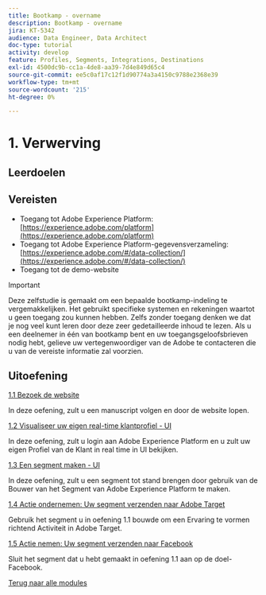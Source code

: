 ```yaml
---
title: Bootkamp - overname
description: Bootkamp - overname
jira: KT-5342
audience: Data Engineer, Data Architect
doc-type: tutorial
activity: develop
feature: Profiles, Segments, Integrations, Destinations
exl-id: 4500dc9b-cc1a-4de8-aa39-7d4e849d65c4
source-git-commit: ee5c0af17c12f1d90774a3a4150c9788e2368e39
workflow-type: tm+mt
source-wordcount: '215'
ht-degree: 0%

---
```


# 1. Verwerving

## Leerdoelen

## Vereisten

- Toegang tot Adobe Experience Platform: [https://experience.adobe.com/platform](https://experience.adobe.com/platform)
- Toegang tot Adobe Experience Platform-gegevensverzameling: [https://experience.adobe.com/#/data-collection/](https://experience.adobe.com/#/data-collection/)
- Toegang tot de demo-website

>[!IMPORTANT]
>
>Deze zelfstudie is gemaakt om een bepaalde bootkamp-indeling te vergemakkelijken. Het gebruikt specifieke systemen en rekeningen waartot u geen toegang zou kunnen hebben. Zelfs zonder toegang denken we dat je nog veel kunt leren door deze zeer gedetailleerde inhoud te lezen. Als u een deelnemer in één van bootkamp bent en uw toegangsgeloofsbrieven nodig hebt, gelieve uw vertegenwoordiger van de Adobe te contacteren die u van de vereiste informatie zal voorzien.

## Uitoefening

[1.1 Bezoek de website](./ex1.md)

In deze oefening, zult u een manuscript volgen en door de website lopen.

[1.2 Visualiseer uw eigen real-time klantprofiel - UI](./ex2.md)

In deze oefening, zult u login aan Adobe Experience Platform en u zult uw eigen Profiel van de Klant in real time in UI bekijken.

[1.3 Een segment maken - UI](./ex3.md)

In deze oefening, zult u een segment tot stand brengen door gebruik van de Bouwer van het Segment van Adobe Experience Platform te maken.

[1.4 Actie ondernemen: Uw segment verzenden naar Adobe Target](./ex4.md)

Gebruik het segment u in oefening 1.1 bouwde om een Ervaring te vormen richtend Activiteit in Adobe Target.

[1.5 Actie nemen: Uw segment verzenden naar Facebook](./ex5.md)

Sluit het segment dat u hebt gemaakt in oefening 1.1 aan op de doel-Facebook.

[Terug naar alle modules](../../overview.md)
